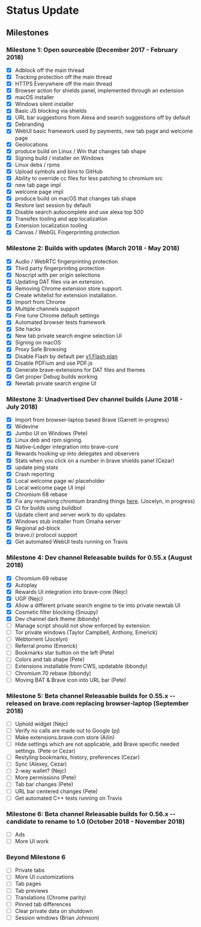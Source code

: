 # Status Update

## Milestones

### Milestone 1: Open sourceable (December 2017 - February 2018)
- [x] Adblock off the main thread
- [x] Tracking protection off the main thread
- [x] HTTPS Everywhere off the main thread
- [x] Browser action for shields panel, implemented through an extension
- [x] macOS installer
- [x] Windows silent installer
- [x] Basic JS blocking via shields
- [x] URL bar suggestions from Alexa and search suggestions off by default
- [x] Debranding
- [x] WebUI basic framework used by payments, new tab page and welcome page
- [x] Geolocations
- [x] produce build on Linux / Win that changes tab shape
- [x] Signing build / installer on Windows
- [x] Linux debs / rpms
- [x] Upload symbols and bins to GitHub
- [x] Ability to override cc files for less patching to chromium src
- [x] new tab page impl
- [x] welcome page impl
- [x] produce build on macOS that changes tab shape
- [x] Restore last session by default
- [x] Disable search autocomplete and use alexa top 500
- [x] Transifex tooling and app localization
- [x] Extension localization tooling
- [x] Canvas / WebGL Fingerprinting protection

### Milestone 2: Builds with updates (March 2018 - May 2018)

- [x] Audio / WebRTC fingerprinting protection
- [x] Third party fingerprinting protection
- [x] Noscript with per origin selections
- [x] Updating DAT files via an extension.
- [x] Removing Chrome extension store support.
- [x] Create whitelist for extension installation.
- [x] Import from Chrome
- [x] Multiple channels support
- [x] Fine tune Chrome default settings
- [x] Automated browser tests framework
- [x] Site hacks
- [x] New tab private search engine selection UI
- [x] Signing on macOS
- [x] Proxy Safe Browsing
- [x] Disable Flash by default per [v1 Flash plan](https://github.com/brave/brave-browser/issues/30)
- [x] Disable PDFium and use PDF.js
- [x] Generate brave-extensions for DAT files and themes
- [x] Get proper Debug builds working
- [x] Newtab private search engine UI

### Milestone 3: Unadvertised Dev channel builds (June 2018 - July 2018)

- [x] Import from browser-laptop based Brave (Garrett in-progress)
- [x] Widevine
- [x] Jumbo UI on Windows (Pete)
- [x] Linux deb and rpm signing.
- [x] Native-Ledger integration into brave-core
- [x] Rewards hooking up into delegates and observers
- [x] Stats when you click on a number in brave shields panel (Cezar)
- [x] update ping stats
- [x] Crash reporting
- [x] Local welcome page w/ placeholder
- [x] Local welcome page UI impl
- [x] Chromium 68 rebase
- [x] Fix any remaining chromium branding things [here](https://github.com/brave/brave-browser/issues/212).  (Jocelyn, in progress)
- [x] CI for builds using buildbot
- [x] Update client and server work to do updates
- [x] Windows stub installer from Omaha server
- [x] Regional ad-block
- [x] brave:// protocol support
- [x] Get automated WebUI tests running on Travis

### Milestone 4: Dev channel Releasable builds for 0.55.x (August 2018)

- [x] Chromium 69 rebase
- [x] Autoplay
- [x] Rewards UI integration into brave-core (Nejc)
- [x] UGP (Nejc)
- [x] Allow a different private search engine to tie into private newtab UI
- [x] Cosmetic filter blocking (Snuupy)
- [x] Dev channel dark theme (bbondy)
- [ ] Manage script should not show enforced by extension
- [ ] Tor private windows (Taylor Campbell, Anthony, Emerick)
- [ ] Webtorrent (Jocelyn)
- [ ] Referral promo (Emerick)
- [ ] Bookmarks star button on the left (Pete)
- [ ] Colors and tab shape (Pete)
- [ ] Extensions installable from CWS, updatable (bbondy)
- [ ] Chromium 70 rebase (bbondy)
- [ ] Moving BAT & Brave icon into URL bar (Pete)

### Milestone 5: Beta channel Releasable builds for 0.55.x -- released on brave.com replacing browser-laptop (September 2018)

- [ ] Uphold widget (Nejc)
- [ ] Verify no calls are made out to Google (pj)
- [ ] Make extensions.brave.com store (Ailin)
- [ ] Hide settings which are not applicable, add Brave specific needed settings. (Pete or Cezar)
- [ ] Restyling bookmarks, history, preferences (Cezar)
- [ ] Sync (Alexey, Cezar)
- [ ] 2-way wallet? (Nejc)
- [ ] More permissions (Pete)
- [ ] Tab bar changes (Pete)
- [ ] URL bar centered changes (Pete)
- [ ] Get automated C++ tests running on Travis

### Milestone 6: Beta channel Releasable builds for 0.56.x -- candidate to rename to 1.0 (October 2018 - November 2018)

- [ ] Ads
- [ ] More UI work

### Beyond Milestone 6

- [ ] Private tabs
- [ ] More UI customizations
- [ ] Tab pages
- [ ] Tab previews
- [ ] Translations (Chrome parity)
- [ ] Pinned tab differences
- [ ] Clear private data on shutdown
- [ ] Session windows (Brian Johnson)
